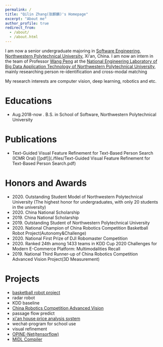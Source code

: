```yaml
---
permalink: /
title: "Qilin Zhang(张麒麟)'s Homepage"
excerpt: "About me"
author_profile: true
redirect_from: 
  - /about/
  - /about.html
---
```


I am now a senior undergraduate majoring in [Software Engineering](http://ruanjian.nwpu.edu.cn/), [Northwestern Polytechnical University](https://www.nwpu.edu.cn/), Xi'an, China. I am now an intern in the team of Professor [Wang Peng](https://teacher.nwpu.edu.cn/pengwang.html) at the [National Engineering Laboratory of Big Data Application Technology of Northwestern Polytechnical University](http://kypt.nwpu.edu.cn/index.php?c=content&a=show&id=307), mainly researching person re-identification and cross-modal matching

My research interests are computer vision, deep learning, robotics and etc.

Educations
======
* Aug.2018-now . B.S. in School of Software, Northwestern Polytechnical University

# Publications

+ Text-Guided Visual Feature Refinement for Text-Based Person Search (ICMR Oral)  [[pdf]](./files/Text-Guided Visual Feature Refinement for Text-Based Person Search.pdf)

Honors and Awards
======
* 2020\. Outstanding Student Model of Northwestern Polytechnical University (The highest honor for undergraduates, with only 20 students in the university)
* 2020\. China National Scholarship
* 2019\. China National Scholarship
* 2019\. Outstanding Student of Northwestern Polytechnical University
* 2020\. National Champion of China Robotics Competition Basketball Robot Project(Autonomy&Challenge) 
* 2020\. National First Prize of DJI Robomaster Competition 
* 2020\. Ranked 24th among 1433 teams in KDD Cup 2020 Challenges for Modern E-Commerce Platform: Multimodalities Recall
* 2019\. National Third Runner-up of China Robotics Competition Advanced Vision Project(3D Measurement)

Projects
======
  * [basketball robot project](https://github.com/zihao-zheng/nwpu_20_basketball_robot)
  * radar robot
  * KDD baseline 
  * [China Robotics Competition Advanced Vision](https://github.com/zihao-zheng/nwpu_19_advanced_vision)
  * passage flow predict
  * [xi'an house price analysis system](https://gitee.com/a-years-work-can-only-buy-a-toilet/house-analysis)
  * wechat-program for school use
  * visual refinement 
  * [OPINE-Net(tensorflow)](https://github.com/zihao-zheng/OPINE-Net)
  * [MIDL Compiler](https://github.com/zihao-zheng/MIDL_compiler)
